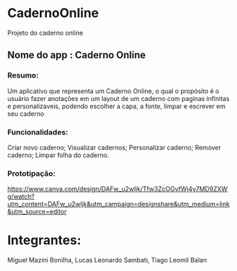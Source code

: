 # CadernoOnline
Projeto do caderno online

## Nome do app : Caderno Online
### Resumo:
 Um aplicativo que representa um Caderno Online, o qual o propósito é o usuário fazer anotações em um layout de um caderno com paginas infinitas e personalizaveis, podendo escolher a capa, a fonte, limpar e escrever em seu caderno

### Funcionalidades:
Criar novo caderno;
Visualizar cadernos;
Personalizar caderno;
Remover caderno;
Limpar folha do caderno.

### Prototipação:
https://www.canva.com/design/DAFw_u2wljk/Tfw3ZcOGvfWj4y7MD9ZXWg/watch?utm_content=DAFw_u2wljk&utm_campaign=designshare&utm_medium=link&utm_source=editor

# Integrantes:
 Miguel Mazini Bonilha,
 Lucas Leonardo Sambati,
 Tiago Leomil Balan

 
